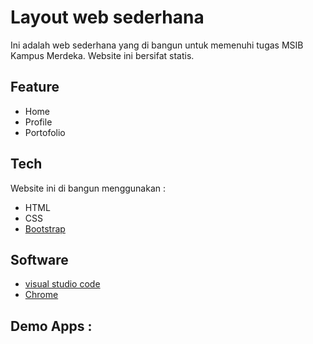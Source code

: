 # Layout web sederhana
Ini adalah web sederhana yang di bangun untuk memenuhi tugas MSIB Kampus Merdeka. Website ini bersifat statis.

## Feature
- Home
- Profile
- Portofolio

## Tech
Website ini di bangun menggunakan :
- HTML
- CSS
- [Bootstrap](https://getbootstrap.com/docs/5.2/getting-started/download/)

## Software
- [visual studio code](https://code.visualstudio.com/)
- [Chrome](https://www.google.com/intl/id_id/chrome/)

## Demo Apps : 

